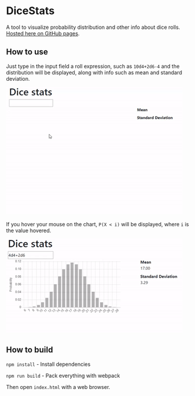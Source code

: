# DiceStats
A tool to visualize probability distribution and other info about dice rolls.
[Hosted here on GitHub pages](https://asparagii.github.io/dice-stats/).

## How to use
Just type in the input field a roll expression, such as `10d4+2d6-4` and the distribution will be displayed, along with info such as mean and standard deviation.

![](./docs/example0.gif)

If you hover your mouse on the chart, `P(X < i)` will be displayed, where `i` is the value hovered.

![](./docs/example1.gif)

## How to build
`npm install` - Install dependencies

`npm run build` - Pack everything with webpack

Then open `index.html` with a web browser.

